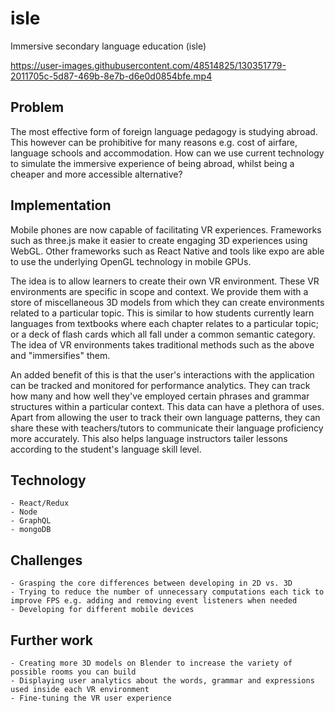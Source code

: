 # isle
Immersive secondary language education (isle)

https://user-images.githubusercontent.com/48514825/130351779-2011705c-5d87-469b-8e7b-d6e0d0854bfe.mp4

## Problem
The most effective form of foreign language pedagogy is studying abroad. This however can be prohibitive for many reasons e.g. cost of airfare, language schools and accommodation. How can we use current technology to simulate the immersive experience of being abroad, whilst being a cheaper and more accessible alternative?


## Implementation
Mobile phones are now capable of facilitating VR experiences. Frameworks such as three.js make it easier to create engaging 3D experiences using WebGL. Other frameworks such as React Native and tools like expo are able to use the underlying OpenGL technology in mobile GPUs.

The idea is to allow learners to create their own VR environment. These VR environments are specific in scope and context. We provide them with a store of miscellaneous 3D models from which they can create environments related to a particular topic. This is similar to how students currently learn languages from textbooks where each chapter relates to a particular topic; or a deck of flash cards which all fall under a common semantic category. The idea of VR environments takes traditional methods such as the above and "immersifies" them.

An added benefit of this is that the user's interactions with the application can be tracked and monitored for performance analytics. They can track how many and how well they've employed certain phrases and grammar structures within a particular context. This data can have a plethora of uses. Apart from allowing the user to track their own language patterns, they can share these with teachers/tutors to communicate their language proficiency more accurately. This also helps language instructors tailer lessons according to the student's language skill level.
	

## Technology
	- React/Redux
	- Node
	- GraphQL
	- mongoDB

## Challenges
	- Grasping the core differences between developing in 2D vs. 3D
	- Trying to reduce the number of unnecessary computations each tick to improve FPS e.g. adding and removing event listeners when needed
	- Developing for different mobile devices

## Further work
	- Creating more 3D models on Blender to increase the variety of possible rooms you can build
 	- Displaying user analytics about the words, grammar and expressions used inside each VR environment
	- Fine-tuning the VR user experience 
